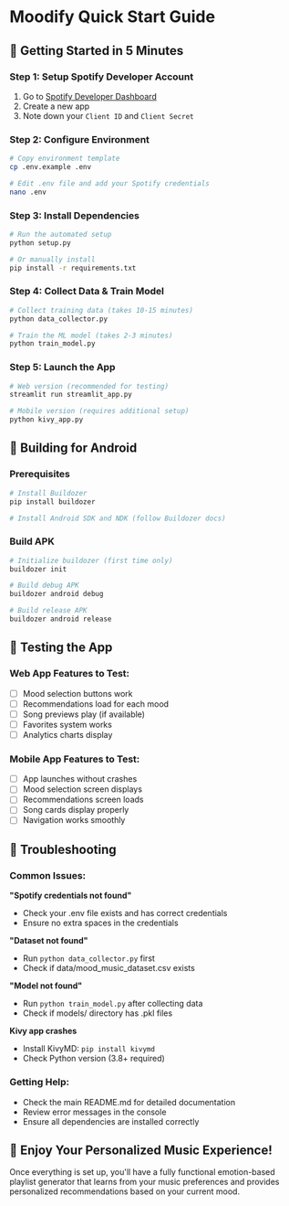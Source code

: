 # Moodify Quick Start Guide

## 🚀 Getting Started in 5 Minutes

### Step 1: Setup Spotify Developer Account
1. Go to [Spotify Developer Dashboard](https://developer.spotify.com/dashboard)
2. Create a new app
3. Note down your `Client ID` and `Client Secret`

### Step 2: Configure Environment
```bash
# Copy environment template
cp .env.example .env

# Edit .env file and add your Spotify credentials
nano .env
```

### Step 3: Install Dependencies
```bash
# Run the automated setup
python setup.py

# Or manually install
pip install -r requirements.txt
```

### Step 4: Collect Data & Train Model
```bash
# Collect training data (takes 10-15 minutes)
python data_collector.py

# Train the ML model (takes 2-3 minutes)
python train_model.py
```

### Step 5: Launch the App
```bash
# Web version (recommended for testing)
streamlit run streamlit_app.py

# Mobile version (requires additional setup)
python kivy_app.py
```

## 📱 Building for Android

### Prerequisites
```bash
# Install Buildozer
pip install buildozer

# Install Android SDK and NDK (follow Buildozer docs)
```

### Build APK
```bash
# Initialize buildozer (first time only)
buildozer init

# Build debug APK
buildozer android debug

# Build release APK
buildozer android release
```

## 🎯 Testing the App

### Web App Features to Test:
- [ ] Mood selection buttons work
- [ ] Recommendations load for each mood
- [ ] Song previews play (if available)
- [ ] Favorites system works
- [ ] Analytics charts display

### Mobile App Features to Test:
- [ ] App launches without crashes
- [ ] Mood selection screen displays
- [ ] Recommendations screen loads
- [ ] Song cards display properly
- [ ] Navigation works smoothly

## 🔧 Troubleshooting

### Common Issues:

**"Spotify credentials not found"**
- Check your .env file exists and has correct credentials
- Ensure no extra spaces in the credentials

**"Dataset not found"**
- Run `python data_collector.py` first
- Check if data/mood_music_dataset.csv exists

**"Model not found"**
- Run `python train_model.py` after collecting data
- Check if models/ directory has .pkl files

**Kivy app crashes**
- Install KivyMD: `pip install kivymd`
- Check Python version (3.8+ required)

### Getting Help:
- Check the main README.md for detailed documentation
- Review error messages in the console
- Ensure all dependencies are installed correctly

## 🎵 Enjoy Your Personalized Music Experience!

Once everything is set up, you'll have a fully functional emotion-based playlist generator that learns from your music preferences and provides personalized recommendations based on your current mood.
